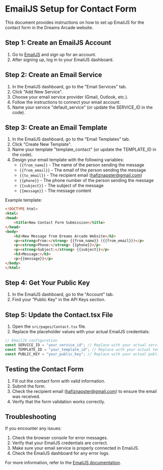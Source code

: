 # EmailJS Setup for Contact Form

This document provides instructions on how to set up EmailJS for the contact form in the Dreams Arcade website.

## Step 1: Create an EmailJS Account

1. Go to [EmailJS](https://www.emailjs.com/) and sign up for an account.
2. After signing up, log in to your EmailJS dashboard.

## Step 2: Create an Email Service

1. In the EmailJS dashboard, go to the "Email Services" tab.
2. Click "Add New Service".
3. Choose your email service provider (Gmail, Outlook, etc.).
4. Follow the instructions to connect your email account.
5. Name your service "default_service" (or update the SERVICE_ID in the code).

## Step 3: Create an Email Template

1. In the EmailJS dashboard, go to the "Email Templates" tab.
2. Click "Create New Template".
3. Name your template "template_contact" (or update the TEMPLATE_ID in the code).
4. Design your email template with the following variables:
   - `{{from_name}}` - The name of the person sending the message
   - `{{from_email}}` - The email of the person sending the message
   - `{{to_email}}` - The recipient email (hafiznapster@gmail.com)
   - `{{phone}}` - The phone number of the person sending the message
   - `{{subject}}` - The subject of the message
   - `{{message}}` - The message content

Example template:

```html
<!DOCTYPE html>
<html>
<head>
    <title>New Contact Form Submission</title>
</head>
<body>
    <h2>New Message from Dreams Arcade Website</h2>
    <p><strong>From:</strong> {{from_name}} ({{from_email}})</p>
    <p><strong>Phone:</strong> {{phone}}</p>
    <p><strong>Subject:</strong> {{subject}}</p>
    <h3>Message:</h3>
    <p>{{message}}</p>
</body>
</html>
```

## Step 4: Get Your Public Key

1. In the EmailJS dashboard, go to the "Account" tab.
2. Find your "Public Key" in the API Keys section.

## Step 5: Update the Contact.tsx File

1. Open the `src/pages/Contact.tsx` file.
2. Replace the placeholder values with your actual EmailJS credentials:

```typescript
// EmailJS configuration
const SERVICE_ID = "your_service_id"; // Replace with your actual service ID
const TEMPLATE_ID = "your_template_id"; // Replace with your actual template ID
const PUBLIC_KEY = "your_public_key"; // Replace with your actual public key
```

## Testing the Contact Form

1. Fill out the contact form with valid information.
2. Submit the form.
3. Check the recipient email (hafiznapster@gmail.com) to ensure the email was received.
4. Verify that the form validation works correctly.

## Troubleshooting

If you encounter any issues:

1. Check the browser console for error messages.
2. Verify that your EmailJS credentials are correct.
3. Make sure your email service is properly connected in EmailJS.
4. Check the EmailJS dashboard for any error logs.

For more information, refer to the [EmailJS documentation](https://www.emailjs.com/docs/).
